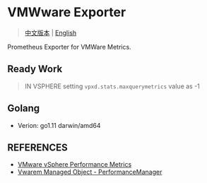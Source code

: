 # VMWware Exporter

> [中文版本](https://github.com/klnchu/vmware_exporter/blob/master/README_CN.md) | [English](https://github.com/klnchu/vmware_exporter/blob/master/README.md)

Prometheus Exporter for VMWare Metrics. 

## Ready Work 

> IN VSPHERE setting ```vpxd.stats.maxquerymetrics``` value as -1 


## Golang

* Verion: go1.11 darwin/amd64

## REFERENCES

* [VMware vSphere Performance Metrics](https://pubs.vmware.com/vsphere-4-esx-vcenter/index.jsp?topic=/com.vmware.vsphere.bsa.doc_40/vc_admin_guide/performance_metrics/c_performance_metrics.html)
* [Vwarem Managed Object - PerformanceManager](https://www.vmware.com/support/developer/converter-sdk/conv61_apireference/vim.PerformanceManager.html)
